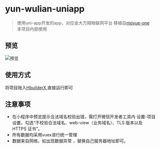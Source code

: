 # yun-wulian-uniapp

> 使用uni-app开发的app，对应金大万翔物联网平台
> 移植自[mpvue-one](https://github.com/feng-fu/mpvue-one/blob/master/README.md)  
> 本项目内部使用

## 预览

![预览](https://img-cdn-qiniu.dcloud.net.cn/img/img.jpg)

## 使用方式
将项目拖入[HbuilderX](http://www.dcloud.io/hbuilderx.html),直接运行即可

## 注意事项
* 在小程序中预览提示合法域名校验出错，需打开微信开发者工具内 设置-项目设置，勾选“不校验合法域名、web-view（业务域名）、TLS 版本以及 HTTPS 证书”。
* 所有数据均采用vuex进行统一管理
* 数据来自网络，如出现数据异常 ，替换自己服务器地址即可。
